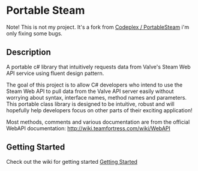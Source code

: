 Portable Steam
==============
Note! This is not my project. It's a fork from [Codeplex / PortableSteam](https://portablesteamwebapi.codeplex.com/) i'm only fixing some bugs.

Description
-----------
A portable c# library that intuitively requests data from Valve's Steam Web API service using fluent design pattern.


The goal of this project is to allow C# developers who intend to use the Steam Web API to pull data from the Valve API server easily without worrying about syntax, interface names, method names and parameters. This portable class library is designed to be intuitive, robust and will hopefully help developers focus on other parts of their exciting application! 

Most methods, comments and various documentation are from the official WebAPI documentation: http://wiki.teamfortress.com/wiki/WebAPI

Getting Started
---------------
Check out the wiki for getting started
[Getting Started](https://github.com/Levitas/PortableSteam/wiki/Quick-Start#getting-started)